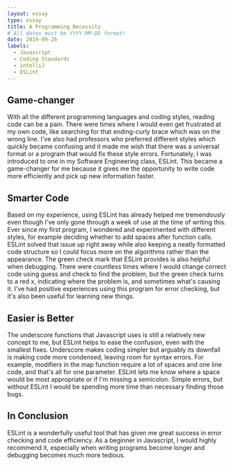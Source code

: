 ```yaml
---
layout: essay
type: essay
title: A Programming Necessity
# All dates must be YYYY-MM-DD format!
date: 2019-09-26
labels:
  - Javascript
  - Coding Standards
  - intelliJ
  - ESLint
---
```


## Game-changer

With all the different programming languages and coding styles, reading code can be a pain. There were times where I would even get frustrated at my own code, like searching for that ending-curly brace which was on the wrong line. I've also had professors who preferred different styles which quickly became confusing and it made me wish that there was a universal format or a program that would fix these style errors. Fortunately, I was introduced to one in my Software Engineering class, ESLint. This became a game-changer for me because it gives me the opportunity to write code more efficiently and pick up new information faster.

## Smarter Code

Based on my experience, using ESLint has already helped me tremendously even though I've only gone through a week of use at the time of writing this. Ever since my first program, I wondered and experimented with different styles, for example deciding whether to add spaces after function calls. ESLint solved that issue up right away while also keeping a neatly formatted code structure so I could focus more on the algorithms rather than the appearance. The green check mark that ESLint provides is also helpful when debugging. There were countless times where I would change correct code using guess and check to find the problem, but the green check turns to a red x, indicating where the problem is, and sometimes what's causing it. I've had positive experiences using this program for error checking, but it's also been useful for learning new things.

## Easier is Better

The underscore functions that Javascript uses is still a relatively new concept to me, but ESLint helps to ease the confusion, even with the smallest fixes. Underscore makes coding simpler but arguably its downfall is making code more condensed, leaving room for syntax errors. For example, modifiers in the map function require a lot of spaces and one line code, and that's all for one parameter. ESLint lets me know where a space would be most appropriate or if I'm missing a semicolon. Simple errors, but without ESLint I would be spending more time than necessary finding those bugs.

## In Conclusion

ESLint is a wonderfully useful tool that has given me great success in error checking and code efficiency. As a beginner in Javascript, I would highly recommend it, especially when writing programs become longer and debugging becomes much more tedious. 
